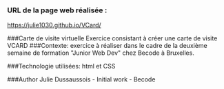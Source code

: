 ### URL de la page web réalisée :
https://julie1030.github.io/VCard/

###Carte de visite virtuelle
Exercice consistant à créer une carte de visite VCARD 
###Contexte:
exercice à réaliser dans le cadre de la deuxième semaine de formation "Junior Web Dev" chez Becode à Bruxelles.

###Technologie utilisées:
html et CSS

###Author
Julie Dussaussois - Initial work - Becode
